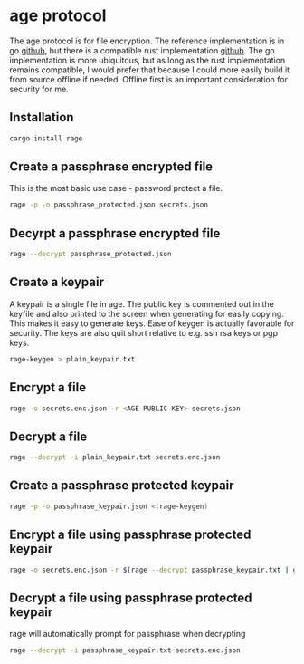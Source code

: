# age protocol

The age protocol is for file encryption. The reference implementation is in go
[github](https://github.com/FiloSottile/age), but there is a compatible rust
implementation [github](https://github.com/str4d/rage). The go implementation is
more ubiquitous, but as long as the rust implementation remains compatible, I
would prefer that because I could more easily build it from source offline if
needed. Offline first is an important consideration for security for me.

## Installation

```sh
cargo install rage
```

## Create a passphrase encrypted file

This is the most basic use case - password protect a file.

```sh
rage -p -o passphrase_protected.json secrets.json
```

## Decyrpt a passphrase encrypted file

```sh
rage --decrypt passphrase_protected.json
```

## Create a keypair

A keypair is a single file in age. The public key is commented out in the
keyfile and also printed to the screen when generating for easily copying. This
makes it easy to generate keys. Ease of keygen is actually favorable for
security. The keys are also quit short relative to e.g. ssh rsa keys or pgp
keys.

```sh
rage-keygen > plain_keypair.txt
```

## Encrypt a file

```sh
rage -o secrets.enc.json -r <AGE PUBLIC KEY> secrets.json
```

## Decrypt a file

```sh
rage --decrypt -i plain_keypair.txt secrets.enc.json
```

## Create a passphrase protected keypair

```sh
rage -p -o passphrase_keypair.json <(rage-keygen)
```

## Encrypt a file using passphrase protected keypair

```sh
rage -o secrets.enc.json -r $(rage --decrypt passphrase_keypair.txt | grep 'public key:' | sed 's/# public key: //g') secrets.json
```

## Decrypt a file using passphrase protected keypair

rage will automatically prompt for passphrase when decrypting

```sh
rage --decrypt -i passphrase_keypair.txt secrets.enc.json
```
